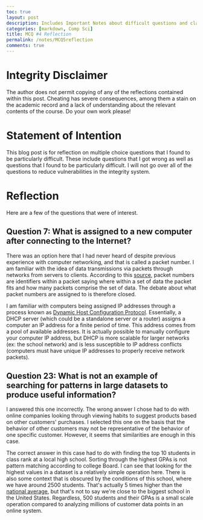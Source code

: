 ```yaml
---
toc: true
layout: post
description: Includes Important Notes about difficult questions and clarifications
categories: [markdown, Comp Sci]
title: MCQ #4 Reflection
permalink: /notes/MCQ5reflection
comments: true
---
```


# Integrity Disclaimer

The author does not permit copying of any of the reflections contained within this post. Cheating has severe consequences, among them a stain on the academic record and a lack of understanding about the relevant contents of the course. Do your own work please!

# Statement of Intention

This blog post is for reflection on multiple choice questions that I found to be particularly difficult. These include questions that I got wrong as well as questions that I found to be particularly difficult. I will not go over all of the questions to reduce vulnerabilities in the integrity system.

# Reflection

Here are a few of the questions that were of interest.

## Question 7: What is assigned to a new computer after connecting to the Internet?

There was an option here that I had never heard of despite previous experience with computer networking, and that is called a packet number. I am familiar with the idea of data transmissions via packets through networks from servers to clients. According to this [source](https://www.liveaction.com/resources/blog/network-packet/#:~:text=The%20packet%20number%20%E2%80%93%20each%20packet,part%20of%20the%20complete%20information.), packet numbers are identifiers within a packet saying where within a set of data the packet fits and how many packets comprise the set of data. The debate about what packet numbers are assigned to is therefore closed.

I am familiar with computers being assigned IP addresses through a process known as [Dynamic Host Configuration Protocol](https://www.spiceworks.com/tech/networking/articles/what-is-dhcp/). Essentially, a DHCP server (which could be a standalone server or a router) assigns a computer an IP address for a finite period of time. This address comes from a pool of available addresses. It is actually possible to manually configure your computer IP address, but DHCP is more scalable for larger networks (ex: the school network) and is less susceptible to IP address conflicts (computers must have unique IP addresses to properly receive network packets).

## Question 23: What is not an example of searching for patterns in large datasets to produce useful information?

I answered this one incorrectly. The wrong answer I chose had to do with online companies looking through viewing habits to suggest products based on other customers' purchases. I selected this one on the basis that the behavior of other customers may not be representative of the behavior of one specific customer. However, it seems that similarities are enough in this case.

The correct answer in this case had to do with finding the top 10 students in class rank at a local high school. Sorting through the highest GPAs is not pattern matching according to college Board. I can see that looking for the highest values in a dataset is a relatively simple operation here. There is also some context that is obscured by the conditions of this school, where we have around 2500 students. That's actually 5 times higher than the [national average](https://www.publicschoolreview.com/average-school-size-stats/national-data), but that's not to say we're close to the biggest school in the United States. Regardless, 500 students and their GPAs is a small scale operation compared to analyzing millions of customer data points in an online system.
